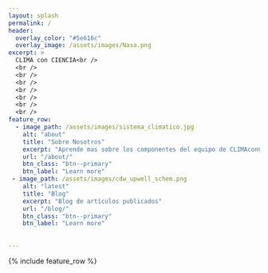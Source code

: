```yaml
---
layout: splash
permalink: /
header:
  overlay_color: "#5e616c"
  overlay_image: /assets/images/Nasa.png
excerpt: >
  CLIMA con CIENCIA<br />
  <br />
  <br />
  <br />
  <br />
  <br />
  <br />
  <br />
feature_row:
  - image_path: /assets/images/sistema_climatico.jpg
    alt: "about"
    title: "Sobre Nosotros"
    excerpt: "Aprende mas sobre los componentes del equipo de CLIMAconCIENCIA"
    url: "/about/"
    btn_class: "btn--primary"
    btn_label: "Learn more"  
 - image_path: /assets/images/cdw_upwell_schem.png
    alt: "latest"
    title: "Blog"
    excerpt: "Blog de artículos publicados"
    url: "/blog/"
    btn_class: "btn--primary"
    btn_label: "Learn more" 
    
    
---
```



{% include feature_row %}

 
